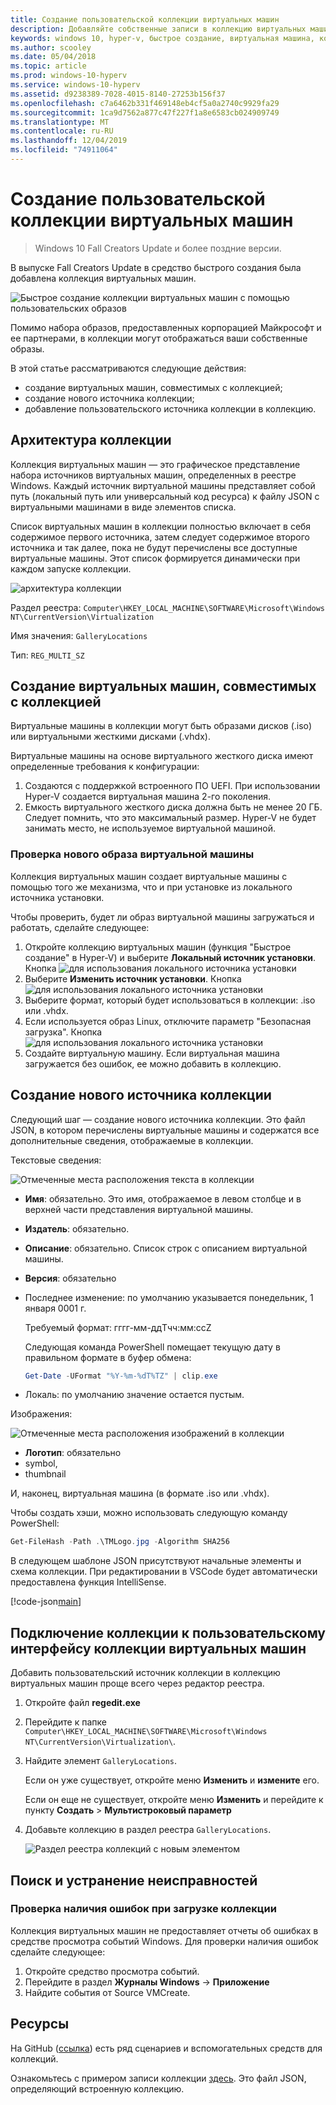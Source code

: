 ```yaml
---
title: Создание пользовательской коллекции виртуальных машин
description: Добавляйте собственные записи в коллекцию виртуальных машин в Windows 10 Creators Update и более поздних версиях.
keywords: windows 10, hyper-v, быстрое создание, виртуальная машина, коллекция
ms.author: scooley
ms.date: 05/04/2018
ms.topic: article
ms.prod: windows-10-hyperv
ms.service: windows-10-hyperv
ms.assetid: d9238389-7028-4015-8140-27253b156f37
ms.openlocfilehash: c7a6462b331f469148eb4cf5a0a2740c9929fa29
ms.sourcegitcommit: 1ca9d7562a877c47f227f1a8e6583cb024909749
ms.translationtype: MT
ms.contentlocale: ru-RU
ms.lasthandoff: 12/04/2019
ms.locfileid: "74911064"
---
```

# <a name="create-a-custom-virtual-machine-gallery"></a>Создание пользовательской коллекции виртуальных машин

> Windows 10 Fall Creators Update и более поздние версии.

В выпуске Fall Creators Update в средство быстрого создания была добавлена коллекция виртуальных машин.

![Быстрое создание коллекции виртуальных машин с помощью пользовательских образов](media/vmgallery.png)

Помимо набора образов, предоставленных корпорацией Майкрософт и ее партнерами, в коллекции могут отображаться ваши собственные образы.

В этой статье рассматриваются следующие действия:

* создание виртуальных машин, совместимых с коллекцией;
* создание нового источника коллекции;
* добавление пользовательского источника коллекции в коллекцию.

## <a name="gallery-architecture"></a>Архитектура коллекции

Коллекция виртуальных машин — это графическое представление набора источников виртуальных машин, определенных в реестре Windows.  Каждый источник виртуальной машины представляет собой путь (локальный путь или универсальный код ресурса) к файлу JSON с виртуальными машинами в виде элементов списка.

Список виртуальных машин в коллекции полностью включает в себя содержимое первого источника, затем следует содержимое второго источника и так далее, пока не будут перечислены все доступные виртуальные машины.  Этот список формируется динамически при каждом запуске коллекции.

![архитектура коллекции](media/vmgallery-architecture.png)

Раздел реестра: `Computer\HKEY_LOCAL_MACHINE\SOFTWARE\Microsoft\Windows NT\CurrentVersion\Virtualization`

Имя значения: `GalleryLocations`

Тип: `REG_MULTI_SZ`

## <a name="create-gallery-compatible-virtual-machines"></a>Создание виртуальных машин, совместимых с коллекцией

Виртуальные машины в коллекции могут быть образами дисков (.iso) или виртуальными жесткими дисками (.vhdx).

Виртуальные машины на основе виртуального жесткого диска имеют определенные требования к конфигурации:

1. Создаются с поддержкой встроенного ПО UEFI. При использовании Hyper-V создается виртуальная машина 2-го поколения.
1. Емкость виртуального жесткого диска должна быть не менее 20 ГБ. Следует помнить, что это максимальный размер.  Hyper-V не будет занимать место, не используемое виртуальной машиной.

### <a name="testing-a-new-vm-image"></a>Проверка нового образа виртуальной машины

Коллекция виртуальных машин создает виртуальные машины с помощью того же механизма, что и при установке из локального источника установки.

Чтобы проверить, будет ли образ виртуальной машины загружаться и работать, сделайте следующее:

1. Откройте коллекцию виртуальных машин (функция "Быстрое создание" в Hyper-V) и выберите **Локальный источник установки**.
  Кнопка ![для использования локального источника установки](media/use-local-source.png)
1. Выберите **Изменить источник установки**.
  Кнопка ![для использования локального источника установки](media/change-source.png)
1. Выберите формат, который будет использоваться в коллекции: .iso или .vhdx.
1. Если используется образ Linux, отключите параметр "Безопасная загрузка".
  Кнопка ![для использования локального источника установки](media/toggle-secure-boot.png)
1. Создайте виртуальную машину.  Если виртуальная машина загружается без ошибок, ее можно добавить в коллекцию.

## <a name="build-a-new-gallery-source"></a>Создание нового источника коллекции

Следующий шаг — создание нового источника коллекции.  Это файл JSON, в котором перечислены виртуальные машины и содержатся все дополнительные сведения, отображаемые в коллекции.

Текстовые сведения:

![Отмеченные места расположения текста в коллекции](media/gallery-text.png)

* **Имя**: обязательно. Это имя, отображаемое в левом столбце и в верхней части представления виртуальной машины.
* **Издатель**: обязательно.
* **Описание**: обязательно. Список строк с описанием виртуальной машины.
* **Версия**: обязательно
* Последнее изменение: по умолчанию указывается понедельник, 1 января 0001 г.

  Требуемый формат: гггг-мм-ддTчч:мм:ссZ

  Следующая команда PowerShell помещает текущую дату в правильном формате в буфер обмена:

  ``` PowerShell
  Get-Date -UFormat "%Y-%m-%dT%TZ" | clip.exe
  ```

* Локаль: по умолчанию значение остается пустым.

Изображения:

![Отмеченные места расположения изображений в коллекции](media/gallery-pictures.png)

* **Логотип**: обязательно
* symbol,
* thumbnail

И, наконец, виртуальная машина (в формате .iso или .vhdx).

Чтобы создать хэши, можно использовать следующую команду PowerShell:

  ``` PowerShell
  Get-FileHash -Path .\TMLogo.jpg -Algorithm SHA256
  ```

В следующем шаблоне JSON присутствуют начальные элементы и схема коллекции.  При редактировании в VSCode будет автоматически предоставлена функция IntelliSense.

[!code-json[main](../../../hyperv-tools/vmgallery/vm-gallery-template.json)]

## <a name="connect-your-gallery-to-the-vm-gallery-ui"></a>Подключение коллекции к пользовательскому интерфейсу коллекции виртуальных машин

Добавить пользовательский источник коллекции в коллекцию виртуальных машин проще всего через редактор реестра.

1. Откройте файл **regedit.exe**
1. Перейдите к папке `Computer\HKEY_LOCAL_MACHINE\SOFTWARE\Microsoft\Windows NT\CurrentVersion\Virtualization\`.
1. Найдите элемент `GalleryLocations`.

    Если он уже существует, откройте меню **Изменить** и **измените** его.

    Если он еще не существует, откройте меню **Изменить** и перейдите к пункту **Создать** > **Мультистроковый параметр**

1. Добавьте коллекцию в раздел реестра `GalleryLocations`.

    ![Раздел реестра коллекций с новым элементом](media/new-gallery-uri.png)

## <a name="troubleshooting"></a>Поиск и устранение неисправностей

### <a name="check-for-errors-loading-gallery"></a>Проверка наличия ошибок при загрузке коллекции

Коллекция виртуальных машин не предоставляет отчеты об ошибках в средстве просмотра событий Windows.  Для проверки наличия ошибок сделайте следующее:

1. Откройте средство просмотра событий.
1. Перейдите в раздел **Журналы Windows** -> **Приложение**
1. Найдите события от Source VMCreate.

## <a name="resources"></a>Ресурсы

На GitHub ([ссылка](https://github.com/MicrosoftDocs/Virtualization-Documentation/tree/live/hyperv-tools/vmgallery)) есть ряд сценариев и вспомогательных средств для коллекций.

Ознакомьтесь с примером записи коллекции [здесь](https://go.microsoft.com/fwlink/?linkid=851584).  Это файл JSON, определяющий встроенную коллекцию.
